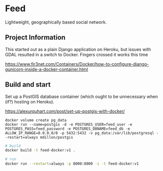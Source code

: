 # Feed

Lightweight, geographically based social network.

## Project Information

This started out as a plain Django application on Heroku, but issues with GDAL
resulted in a switch to Docker. Fingers crossed it works this time

https://www.fir3net.com/Containers/Docker/how-to-configure-django-gunicorn-inside-a-docker-container.html


## Build and start

Set up a PostGIS database container (which ought to be unnecessary when (if?)
hosting on Heroku).

https://alexurquhart.com/post/set-up-postgis-with-docker/


```
docker volume create pg_data
docker run --name=postgis -d -e POSTGRES_USER=feed_user -e POSTGRES_PASS=feed_password -e POSTGRES_DBNAME=feed_db -e ALLOW_IP_RANGE=0.0.0.0/0 -p 5432:5432 -v pg_data:/var/lib/postgresql --restart=always mdillon/postgis
```

``` bash
# build 
docker build -t feed-docker:v1 .

# run
docker run --restart=always -p 8000:8000 -i -t feed-docker:v1
```
